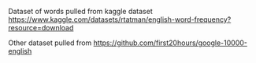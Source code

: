 Dataset of words pulled from kaggle dataset https://www.kaggle.com/datasets/rtatman/english-word-frequency?resource=download

Other dataset pulled from https://github.com/first20hours/google-10000-english
